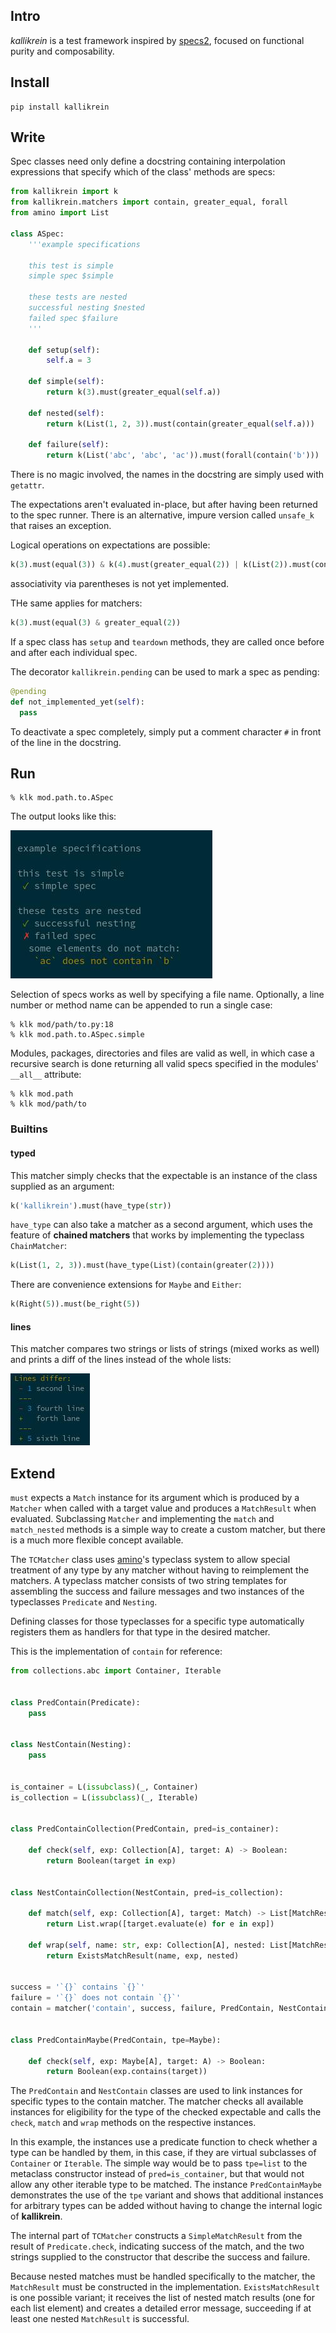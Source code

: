 ## Intro

_kallikrein_ is a test framework inspired by [specs2], focused on functional purity and composability.

## Install
```
pip install kallikrein
```

## Write

Spec classes need only define a docstring containing interpolation expressions that specify which of the class' methods
are specs:

```python
from kallikrein import k
from kallikrein.matchers import contain, greater_equal, forall
from amino import List

class ASpec:
    '''example specifications

    this test is simple
    simple spec $simple

    these tests are nested
    successful nesting $nested
    failed spec $failure
    '''

    def setup(self):
        self.a = 3

    def simple(self):
        return k(3).must(greater_equal(self.a))

    def nested(self):
        return k(List(1, 2, 3)).must(contain(greater_equal(self.a)))

    def failure(self):
        return k(List('abc', 'abc', 'ac')).must(forall(contain('b')))
```

There is no magic involved, the names in the docstring are simply used with `getattr`.

The expectations aren't evaluated in-place, but after having been returned to the spec runner. There is an alternative,
impure version called `unsafe_k` that raises an exception.

Logical operations on expectations are possible:
```python
k(3).must(equal(3)) & k(4).must(greater_equal(2)) | k(List(2)).must(contain(2))
```
associativity via parentheses is not yet implemented.

THe same applies for matchers:
```python
k(3).must(equal(3) & greater_equal(2))
```

If a spec class has `setup` and `teardown` methods, they are called once before and after each individual spec.

The decorator `kallikrein.pending` can be used to mark a spec as pending:
```python
@pending
def not_implemented_yet(self):
  pass
```

To deactivate a spec completely, simply put a comment character `#` in front of the line in the docstring.

## Run
```
% klk mod.path.to.ASpec
```
The output looks like this:

![output](img/output.jpg)

Selection of specs works as well by specifying a file name.
Optionally, a line number or method name can be appended to run a single case:

```
% klk mod/path/to.py:18
% klk mod.path.to.ASpec.simple
```

Modules, packages, directories and files are valid as well, in which case a recursive search is done returning all valid
specs specified in the modules' `__all__` attribute:

```
% klk mod.path
% klk mod/path/to
```

### Builtins

#### typed

This matcher simply checks that the expectable is an instance of the class supplied as an argument:

```python
k('kallikrein').must(have_type(str))
```

`have_type` can also take a matcher as a second argument, which uses the feature of **chained matchers** that works by
implementing the typeclass `ChainMatcher`:

```python
k(List(1, 2, 3)).must(have_type(List)(contain(greater(2))))
```

There are convenience extensions for `Maybe` and `Either`:

```python
k(Right(5)).must(be_right(5))
```

#### lines

This matcher compares two strings or lists of strings (mixed works as well) and prints a diff of the lines instead of
the whole lists:

![lines](img/lines.jpg)

## Extend

`must` expects a `Match` instance for its argument which is produced by a `Matcher` when called with a target value and
produces a `MatchResult` when evaluated.
Subclassing `Matcher` and implementing the `match` and `match_nested` methods is a simple way to create a custom
matcher, but there is a much more flexible concept available.

The `TCMatcher` class uses [amino]'s typeclass system to allow special treatment of any type by any matcher without
having to reimplement the matchers.
A typeclass matcher consists of two string templates for assembling the success and failure messages and two instances
of the typeclasses `Predicate` and `Nesting`.

Defining classes for those typeclasses for a specific type automatically registers them as handlers for that type in the
desired matcher.

This is the implementation of `contain` for reference:

```python
from collections.abc import Container, Iterable


class PredContain(Predicate):
    pass


class NestContain(Nesting):
    pass


is_container = L(issubclass)(_, Container)
is_collection = L(issubclass)(_, Iterable)


class PredContainCollection(PredContain, pred=is_container):

    def check(self, exp: Collection[A], target: A) -> Boolean:
        return Boolean(target in exp)


class NestContainCollection(NestContain, pred=is_collection):

    def match(self, exp: Collection[A], target: Match) -> List[MatchResult[B]]:
        return List.wrap([target.evaluate(e) for e in exp])

    def wrap(self, name: str, exp: Collection[A], nested: List[MatchResult[B]]) -> MatchResult[A]:
        return ExistsMatchResult(name, exp, nested)


success = '`{}` contains `{}`'
failure = '`{}` does not contain `{}`'
contain = matcher('contain', success, failure, PredContain, NestContain)


class PredContainMaybe(PredContain, tpe=Maybe):

    def check(self, exp: Maybe[A], target: A) -> Boolean:
        return Boolean(exp.contains(target))
```
The `PredContain` and `NestContain` classes are used to link instances for specific types to the contain matcher.
The matcher checks all available instances for eligibility for the type of the checked expectable and calls the `check`,
`match` and `wrap` methods on the respective instances.

In this example, the instances use a predicate function to check whether a type can be handled by them, in this case, if
they are virtual subclasses of `Container` or `Iterable`.
The simple way would be to pass `tpe=list` to the metaclass constructor instead of `pred=is_container`, but that would
not allow any other iterable type to be matched.
The instance `PredContainMaybe` demonstrates the use of the `tpe` variant and shows that additional instances for
arbitrary types can be added without having to change the internal logic of **kallikrein**.

The internal part of `TCMatcher` constructs a `SimpleMatchResult` from the result of `Predicate.check`, indicating
success of the match, and the two strings supplied to the constructor that describe the success and failure.

Because nested matches must be handled specifically to the matcher, the `MatchResult` must be constructed in the
implementation.
`ExistsMatchResult` is one possible variant; it receives the list of nested match results (one for each list element)
and creates a detailed error message, succeeding if at least one nested `MatchResult` is successful.

[specs2]: https://github.com/etorreborre/specs2
[amino]: https://github.com/tek/amino
